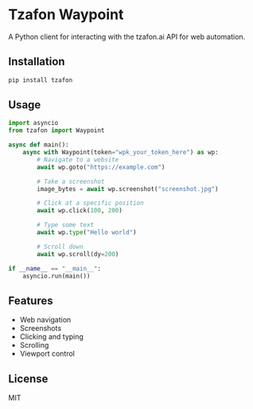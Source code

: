 # Tzafon Waypoint

A Python client for interacting with the tzafon.ai API for web automation.

## Installation

```bash
pip install tzafon
```

## Usage

```python
import asyncio
from tzafon import Waypoint

async def main():
    async with Waypoint(token="wpk_your_token_here") as wp:
        # Navigate to a website
        await wp.goto("https://example.com")

        # Take a screenshot
        image_bytes = await wp.screenshot("screenshot.jpg")

        # Click at a specific position
        await wp.click(100, 200)

        # Type some text
        await wp.type("Hello world")

        # Scroll down
        await wp.scroll(dy=200)

if __name__ == "__main__":
    asyncio.run(main())
```

## Features

- Web navigation
- Screenshots
- Clicking and typing
- Scrolling
- Viewport control

## License

MIT
